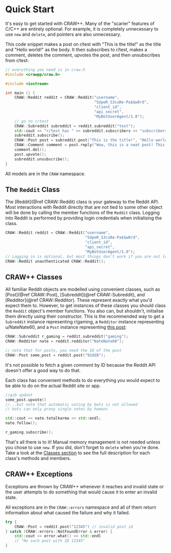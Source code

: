 # Quick Start

It's easy to get started with CRAW++. Many of the "scarier" features of C/C++ are entirely optional. For example, it is completely unnecessary to use `new` and `delete`, and pointers are also unnecessary.

This code snippet makes a post on r/test with "This is the title!" as the title and "Hello world!" as the body. It then subscribes to r/test, makes a comment, deletes the comment, upvotes the post, and then unsubscribes from r/test:

```cpp
// everything you need is in craw.h
#include <crawpp/craw.h>

#include <iostream>

int main () {
    CRAW::Reddit reddit = CRAW::Reddit("username", 
                                       "SUpeR_S3cuRe-Pa$$w0rd",
                                       "client_id",
                                       "api_secret",
                                       "MyBotUserAgent/1.0");
    // go to r/test
    CRAW::Subreddit subreddit = reddit.subreddit("test");
    std::cout << "r/test has " << subreddit.subscribers << "subscribers" << std::endl;
    subreddit.subscribe();
    CRAW::Post post = subreddit.post("This is the title!", "Hello world!");
    CRAW::Comment comment = post.reply("Wow, this is a neat post! This is my comment!");
    comment.del();
    post.upvote();
    subreddit.unsubscribe();
}
```

All models are in the `CRAW` namespace.

## The `Reddit` Class

The [Reddit](@ref CRAW::Reddit) class is your gateway to the Reddit API. Most interactions with Reddit directly that are not tied to some other object will be done by calling the member functions of the `Reddit` class. Logging into Reddit is performed by providing login credentials when initialising the class.

```cpp
CRAW::Reddit reddit = CRAW::Reddit("username", 
                                   "SUpeR_S3cuRe-Pa$$w0rd",
                                   "client_id",
                                   "api_secret",
                                   "MyBotUserAgent/1.0");
// Logging in is optional, but most things don't work if you are not logged in
CRAW::Reddit unauthenticated CRAW::Reddit();
```

## CRAW++ Classes

All familiar Reddit objects are modelled using convenient classes, such as [Post](@ref CRAW::Post), [Subreddit](@ref CRAW::Subreddit), and [Redditor](@ref CRAW::Redditor). These represent exactly what you'd expect them to. However, to get instances of these classes you should class the `Reddit` object's member functions. You also can, but shouldn't, initialise them directly using their constructor. This is the recommended way to get a `Subreddit` instance representing r/gaming, a `Redditor` instance representing u/NateNate60, and a `Post` instance representing [this post](https://reddit.com/r/pics/comments/92dd8/test_post_please_ignore/):

```cpp
CRAW::Subreddit r_gaming = reddit.subreddit("gaming");
CRAW::Redditor nate = reddit.redditor("NateNate60");

// note that for posts, you need the ID of the post
CRAW::Post some_post = reddit.post("92dd8");
```

It's not possible to fetch a given *comment* by ID because the Reddit API doesn't offer a good way to do that.

Each class has convenient methods to do everything you would expect to be able to do on the actual Reddit site or app.

```cpp
//gib updoot
some_post.upvote()
//...but note that automatic voting by bots is not allowed
// bots can only proxy single votes by humans

std::cout << nate.totalkarma << std::endl;
nate.follow();

r_gaming.subscribe();
```

That's all there is to it! Manual memory management is not needed unless you chose to use `new`. If you did, don't forget to `delete` when you're done. Take a look at the [Classes section](https://natenate60.xyz/crawpp/annotated.html) to see the full description for each class's methods and members.

## CRAW++ Exceptions

Exceptions are thrown by CRAW++ whenever it reaches and invalid state or the user attempts to do something that would cause it to enter an invalid state.

All exceptions are in the `CRAW::errors` namespace and all of them return information about what caused the failure and why it failed.

```cpp
try {
    CRAW::Post = reddit.post("12345") // invalid post id
} catch (CRAW::errors::NotFoundError & error) {
    std::cout << error.what() << std::endl
    // "No such post with ID 12345"
}
```